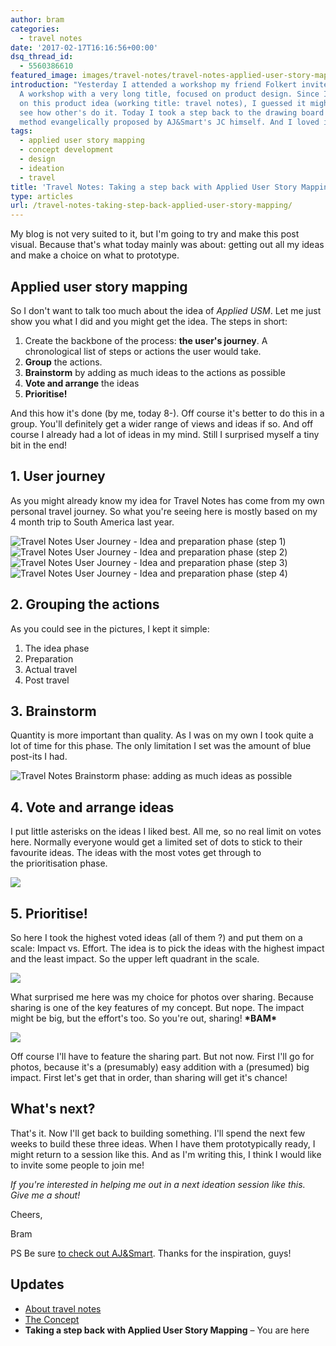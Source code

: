 ```yaml
---
author: bram
categories:
  - travel notes
date: '2017-02-17T16:16:56+00:00'
dsq_thread_id:
  - 5560386610
featured_image: images/travel-notes/travel-notes-applied-user-story-mapping.jpeg
introduction: "Yesterday I attended a workshop my friend Folkert invited me to join.
  A workshop with a very long title, focused on product design. Since I'm working
  on this product idea (working title: travel notes), I guessed it might be fun to
  see how other's do it. Today I took a step back to the drawing board and tried the
  method evangelically proposed by AJ&Smart's JC himself. And I loved it!"
tags:
  - applied user story mapping
  - concept development
  - design
  - ideation
  - travel
title: 'Travel Notes: Taking a step back with Applied User Story Mapping'
type: articles
url: /travel-notes-taking-step-back-applied-user-story-mapping/
---
```


My blog is not very suited to it, but I'm going to try and make this post visual. Because that's what today mainly was about: getting out all my ideas and make a choice on what to prototype.

## Applied user story mapping

So I don't want to talk too much about the idea of *Applied USM*. Let me just show you what I did and you might get the idea. The steps in short:

1. Create the backbone of the process: **the user's journey**. A chronological list of steps or actions the user would take.
2. **Group** the actions.
3. **Brainstorm** by adding as much ideas to the actions as possible
4. **Vote and arrange** the ideas
5. **Prioritise!**

And this how it's done (by me, today 8-). Off course it's better to do this in a group. You'll definitely get a wider range of views and ideas if so. And off course I already had a lot of ideas in my mind. Still I surprised myself a tiny bit in the end!

## 1. User journey

As you might already know my idea for Travel Notes has come from my own personal travel journey. So what you're seeing here is mostly based on my 4 month trip to South America last year.

<img src="images/travel-notes/travel-notes-step-1-1.jpeg" alt="Travel Notes User Journey - Idea and preparation phase (step 1)" />
<img src="images/travel-notes/travel-notes-step-1-2.jpeg" alt="Travel Notes User Journey - Idea and preparation phase (step 2)" />
<img src="images/travel-notes/travel-notes-step-1-3.jpeg" alt="Travel Notes User Journey - Idea and preparation phase (step 3)" />
<img src="images/travel-notes/travel-notes-step-1-4.jpeg" alt="Travel Notes User Journey - Idea and preparation phase (step 4)" />

## 2. Grouping the actions

As you could see in the pictures, I kept it simple:

1. The idea phase
2. Preparation
3. Actual travel
4. Post travel

## 3. Brainstorm

Quantity is more important than quality. As I was on my own I took quite a lot of time for this phase. The only limitation I set was the amount of blue post-its I had.

<img src="images/travel-notes/travel-notes-step-2-ideas.jpeg" alt="Travel Notes Brainstorm phase: adding as much ideas as possible"/>

## 4. Vote and arrange ideas

I put little asterisks on the ideas I liked best. All me, so no real limit on votes here. Normally everyone would get a limited set of dots to stick to their favourite ideas. The ideas with the most votes get through to the prioritisation phase.

<img src="/images/travel-notes/travel-notes-applied-user-story-mapping-overview.jpeg"  />

## 5. Prioritise!

So here I took the highest voted ideas (all of them ?) and put them on a scale: Impact vs. Effort. The idea is to pick the ideas with the highest impact and the least impact. So the upper left quadrant in the scale.

<img src="/images/travel-notes/travel-notes-prioritise.jpeg" />

What surprised me here was my choice for photos over sharing. Because sharing is one of the key features of my concept. But nope. The impact might be big, but the effort's too. So you're out, sharing! **\*BAM\***

<img src="/images/travel-notes/travel-notes-ideas-top-3.jpeg" />

Off course I'll have to feature the sharing part. But not now. First I'll go for photos, because it's a (presumably) easy addition with a (presumed) big impact. First let's get that in order, than sharing will get it's chance!

## What's next?

That's it. Now I'll get back to building something. I'll spend the next few weeks to build these three ideas. When I have them prototypically ready, I might return to a session like this. And as I'm writing this, I think I would like to invite some people to join me!

_If you're interested in helping me out in a next ideation session like this. Give me a shout!_

Cheers,

Bram

PS
Be sure [to check out AJ&Smart][3]. Thanks for the inspiration, guys!

## **Updates**

- [About travel notes][4]
- [The Concept][5]
- **Taking a step back with Applied User Story Mapping** &#8211; You are here

[1]: /about-travel-notes
[2]: https://blog.bramwillemse.nl/app/uploads/2017/02/travelnotes-user-story-map.jpg
[3]: https://www.ajsmart.com/
[4]: /about-travel-notes/
[5]: /travel-notes-concept/
